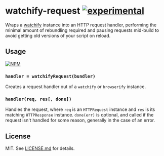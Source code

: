 # watchify-request [![experimental](http://badges.github.io/stability-badges/dist/experimental.svg)](http://github.com/badges/stability-badges)

Wraps a [watchify](http://github.com/substack/watchify) instance into an HTTP
request handler, performing the minimal amount of rebundling required and
pausing requests mid-build to avoid getting old versions of your script on
reload.

## Usage

[![NPM](https://nodei.co/npm/watchify-request.png)](https://nodei.co/npm/watchify-request/)

### `handler = watchifyRequest(bundler)`

Creates a request handler out of a `watchify` or `browserify` instance.

### `handler(req, res[, done])`

Handles the request, where `req` is an `HTTPRequest` instance and `res` is its
matching `HTTPResponse` instance. `done(err)` is optional, and called if the
request isn't handled for some reason, generally in the case of an error.

## License

MIT. See [LICENSE.md](http://github.com/hughsk/watchify-request/blob/master/LICENSE.md) for details.
